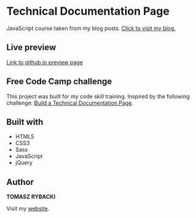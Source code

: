 # Technical Documentation Page

JavaScript course taken from my blog posts.
[Click to visit my blog.](http://blog.tomasz-rybacki.pl)

## Live preview

[Link to github.io preview page](https://tomaszrybacki.github.io/JavaScript-course/)

## Free Code Camp challenge

This project was built for my code skill training. Inspired by the following challenge: [Build a Technical Documentation Page](https://learn.freecodecamp.org/responsive-web-design/responsive-web-design-projects/build-a-technical-documentation-page).

## Built with

* HTML5
* CSS3
* Sass
* JavaScript
* jQuery

## Author

__TOMASZ RYBACKI__

Visit my [website](http://tomasz-rybacki.pl).
